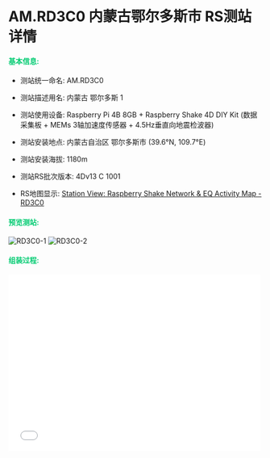 # AM.RD3C0 内蒙古鄂尔多斯市 RS测站 详情

#### <font color="\#3CB371">基本信息:</font>

- 测站统一命名: AM.RD3C0
- 测站描述用名: 内蒙古 鄂尔多斯 1
- 测站使用设备: Raspberry Pi 4B 8GB + Raspberry Shake 4D DIY Kit (数据采集板 + MEMs 3轴加速度传感器 + 4.5Hz垂直向地震检波器)

- 测站安装地点: 内蒙古自治区 鄂尔多斯市 (39.6°N, 109.7°E)
- 测站安装海拔: 1180m
- 测站RS批次版本: 4Dv13 C 1001
- RS地图显示: [Station View: Raspberry Shake Network & EQ Activity Map - RD3C0](https://stationview.raspberryshake.org/#/?lat=39.61261&lon=110.59025&zoom=8.000&sta=RD3C0)
 




#### <font color="\#3CB371">预览测站:</font>

<img src=".\media\RD3C0-1.jpg" alt="RD3C0-1"  />

<img src=".\media\RD3C0-2.jpg" alt="RD3C0-2"  />



#### <font color="\#3CB371">组装过程:</font>

<iframe width="500" height="350" src="//player.bilibili.com/player.html?aid=913900674&bvid=BV1SM4y1p7ty&cid=1211538473&p=1" scrolling="no" border="0" frameborder="no" framespacing="0" allowfullscreen="true"> </iframe>

